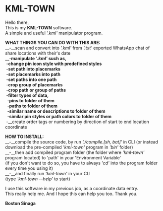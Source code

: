 # KML-TOWN

Hello there,</br>
This is my **KML-TOWN** software.</br>
A simple and useful *'.kml'* manipulator program.</br>

**WHAT THINGS YOU CAN DO WITH THIS ARE:**</br>
__-__scan and convert into *'.kml'* from *'.txt'* exported WhatsApp chat of share locations with their's date</br>
__-__manipulate *'.kml'* such as,</br>
&nbsp;__-__change pin icon style with predefined styles</br>
&nbsp;__-__set path into placemarks</br>
&nbsp;__-__set placemarks into path</br>
&nbsp;__-__set paths into one path</br>
&nbsp;__-__crop group of placemarks</br>
&nbsp;__-__crop path or group of paths</br>
&nbsp;__-__filter types of data,</br>
&nbsp;&nbsp;__-__pins to folder of them</br>
&nbsp;&nbsp;__-__paths to folder of them</br>
&nbsp;&nbsp;__-__similar name or descriptions to folder of them</br>
&nbsp;&nbsp;__-__similar pin styles or path colors to folder of them</br>
&nbsp;__-__create order tags or numbering by direction of start to end location coordinate</br>
  
**HOW TO INSTALL:**</br>
__-__compile the source code, by run *'./compile.[sh, bat]'* in CLI (or instead download the pre-compiled *'kml-town'* program in *'bin'* folder)</br>
__-__then add compiled program folder (the folder where *'kml-town'* program located) to 'path' in your 'Environment Variable'</br>
 (if you don't want to do so, you have to always *'cd'* into the program folder every time you using it)</br>
__-__and finally run *'kml-town'* in your CLI</br>
 (type *'kml-town --help'* to start)</br>

I use this software in my previous job, as a coordinate data entry.</br>
This really help me. And I hope this can help you too. Thank you.</br>

**Boston Sinaga**
